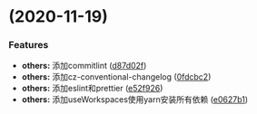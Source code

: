 #  (2020-11-19)


### Features

* **others:** 添加commitlint ([d87d02f](https://github.com/grasilife/stenciljs-antd/commit/d87d02f3b4ffbfb4b96a49c34b27c56aa1270020))
* **others:** 添加cz-conventional-changelog ([0fdcbc2](https://github.com/grasilife/stenciljs-antd/commit/0fdcbc2d122e6b93e3eb198c196246d49cbcb9b8))
* **others:** 添加eslint和prettier ([e52f926](https://github.com/grasilife/stenciljs-antd/commit/e52f92649a7f5734a7f95bdc042f3d9ab2654c4d))
* **others:** 添加useWorkspaces使用yarn安装所有依赖 ([e0627b1](https://github.com/grasilife/stenciljs-antd/commit/e0627b1fa3ad840c80c2db70f89065ffe569ac82))



